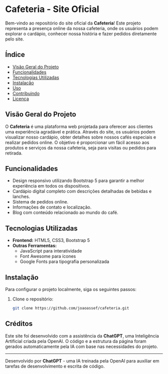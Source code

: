 # Cafeteria - Site Oficial

Bem-vindo ao repositório do site oficial da **Cafeteria**! Este projeto representa a presença online da nossa cafeteria, onde os usuários podem explorar o cardápio, conhecer nossa história e fazer pedidos diretamente pelo site.

## Índice
- [Visão Geral do Projeto](#visão-geral-do-projeto)
- [Funcionalidades](#funcionalidades)
- [Tecnologias Utilizadas](#tecnologias-utilizadas)
- [Instalação](#instalação)
- [Uso](#uso)
- [Contribuindo](#contribuindo)
- [Licença](#licença)

## Visão Geral do Projeto
O **Cafeteria** é uma plataforma web projetada para oferecer aos clientes uma experiência agradável e prática. Através do site, os usuários podem visualizar nosso cardápio, obter detalhes sobre nossos cafés especiais e realizar pedidos online. O objetivo é proporcionar um fácil acesso aos produtos e serviços da nossa cafeteria, seja para visitas ou pedidos para retirada.

## Funcionalidades
- Design responsivo utilizando Bootstrap 5 para garantir a melhor experiência em todos os dispositivos.
- Cardápio digital completo com descrições detalhadas de bebidas e lanches.
- Sistema de pedidos online.
- Informações de contato e localização.
- Blog com conteúdo relacionado ao mundo do café.

## Tecnologias Utilizadas
- **Frontend:** HTML5, CSS3, Bootstrap 5
- **Outras Ferramentas:**
  - JavaScript para interatividade
  - Font Awesome para ícones
  - Google Fonts para tipografia personalizada

## Instalação

Para configurar o projeto localmente, siga os seguintes passos:

1. Clone o repositório:
   ```bash
   git clone https://github.com/joaoassef/cafeteria.git

 ## Créditos

Este site foi desenvolvido com a assistência da **ChatGPT**, uma Inteligência Artificial criada pela OpenAI. O código e a estrutura da página foram gerados automaticamente pela IA com base nas necessidades do projeto.

---

Desenvolvido por **ChatGPT** - uma IA treinada pela OpenAI para auxiliar em tarefas de desenvolvimento e escrita de código.
  
